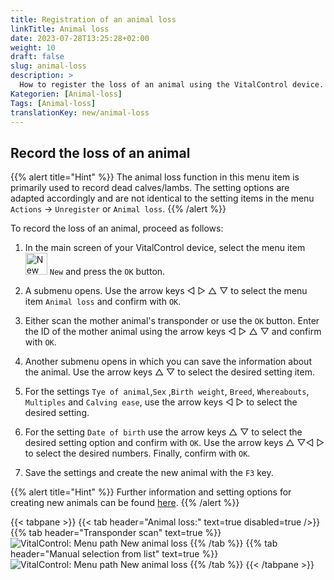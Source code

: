 ```yaml
---
title: Registration of an animal loss
linkTitle: Animal loss
date: 2023-07-28T13:25:28+02:00
weight: 10
draft: false
slug: animal-loss
description: >
  How to register the loss of an animal using the VitalControl device.
Kategorien: [Animal-loss]
Tags: [Animal-loss]
translationKey: new/animal-loss
---
```

## Record the loss of an animal

{{% alert title="Hint" %}}
The animal loss function in this menu item is primarily used to record dead calves/lambs. The setting options are adapted accordingly and are not identical to the setting items in the menu `Actions` -> `Unregister` or `Animal loss`.
{{% /alert %}}

To record the loss of an animal, proceed as follows:

1. In the main screen of your VitalControl device, select the menu item <img src="/icons/new-animal.svg" width="35" align="bottom" alt="New animal" /> `New` and press the `OK` button.

2. A submenu opens. Use the arrow keys ◁ ▷ △ ▽ to select the menu item `Animal loss` and confirm with `OK`.

3. Either scan the mother animal's transponder or use the `OK` button. Enter the ID of the mother animal using the arrow keys ◁ ▷ △ ▽ and confirm with `OK`.

4. Another submenu opens in which you can save the information about the animal. Use the arrow keys △ ▽ to select the desired setting item.

5. For the settings `Tye of animal`,`Sex` ,`Birth weight`, `Breed`, `Whereabouts`, `Multiples` and `Calving ease`, use the arrow keys ◁ ▷ to select the desired setting.

6. For the setting `Date of birth` use the arrow keys △ ▽ to select the desired setting option and confirm with `OK`. Use the arrow keys △ ▽◁ ▷ to select the desired numbers. Finally, confirm with `OK`.

7. Save the settings and create the new animal with the `F3` key.

{{% alert title="Hint" %}}
Further information and setting options for creating new animals can be found [here](../../settings/animal-registration/).
{{% /alert %}}

{{< tabpane >}}
{{< tab header="Animal loss:" text=true disabled=true />}}
{{% tab header="Transponder scan" text=true %}}
 ![VitalControl: Menu path New animal loss](../images/animalloss-scan.png "Record the loss of an animal")
{{% /tab %}}
{{% tab header="Manual selection from list" text=true %}}
 ![VitalControl: Menu path New animal loss](../images/animalloss.png "Record the loss of an animal")
{{% /tab %}}
{{< /tabpane >}}
